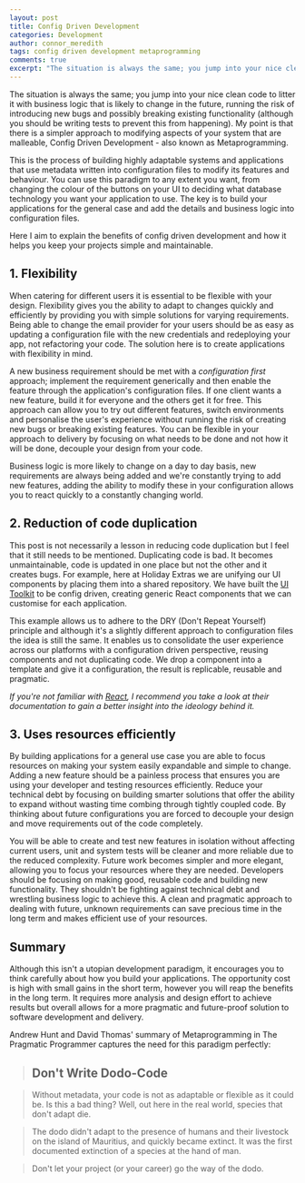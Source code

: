 ```yaml
---
layout: post
title: Config Driven Development
categories: Development
author: connor_meredith
tags: config driven development metaprogramming
comments: true
excerpt: "The situation is always the same; you jump into your nice clean code to litter it with business logic that is likely to change in the future, running the risk of introducing new bugs and possibly breaking existing functionality. Surely there's a better solution?"
---
```


The situation is always the same; you jump into your nice clean code to litter it with business logic that is likely to change in the future, running the risk of introducing new bugs and possibly breaking existing functionality (although you should be writing tests to prevent this from happening). My point is that there is a simpler approach to modifying aspects of your system that are malleable, Config Driven Development - also known as Metaprogramming.

This is the process of building highly adaptable systems and applications that use metadata written into configuration files to modify its features and behaviour. You can use this paradigm to any extent you want, from changing the colour of the buttons on your UI to deciding what database technology you want your application to use. The key is to build your applications for the general case and add the details and business logic into configuration files.

Here I aim to explain the benefits of config driven development and how it helps you keep your projects simple and maintainable.

## 1. Flexibility
When catering for different users it is essential to be flexible with your design. Flexibility gives you the ability to adapt to changes quickly and efficiently by providing you with simple solutions for varying requirements. Being able to change the email provider for your users should be as easy as updating a configuration file with the new credentials and redeploying your app, not refactoring your code. The solution here is to create applications with flexibility in mind.

A new business requirement should be met with a *configuration first* approach; implement the requirement generically and then enable the feature through the application's configuration files. If one client wants a new feature, build it for everyone and the others get it for free. This approach can allow you to try out different features, switch environments and personalise the user's experience without running the risk of creating new bugs or breaking existing features. You can be flexible in your approach to delivery by focusing on what needs to be done and not how it will be done, decouple your design from your code.

Business logic is more likely to change on a day to day basis, new requirements are always being added and we're constantly trying to add new features, adding the ability to modify these in your configuration allows you to react quickly to a constantly changing world.

## 2. Reduction of code duplication
This post is not necessarily a lesson in reducing code duplication but I feel that it still needs to be mentioned. Duplicating code is bad. It becomes unmaintainable, code is updated in one place but not the other and it creates bugs. For example, here at Holiday Extras we are unifying our UI components by placing them into a shared repository. We have built the [UI Toolkit](https://github.com/holidayextras/ui-toolkit) to be config driven, creating generic React components that we can customise for each application.

This example allows us to adhere to the DRY (Don't Repeat Yourself) principle and although it's a slightly different approach to configuration files the idea is still the same. It enables us to consolidate the user experience across our platforms with a configuration driven perspective, reusing components and not duplicating code. We drop a component into a template and give it a configuration, the result is replicable, reusable and pragmatic.

*If you're not familiar with [React](https://facebook.github.io/react/), I recommend you take a look at their documentation to gain a better insight into the ideology behind it.*

## 3. Uses resources efficiently
By building applications for a general use case you are able to focus resources on making your system easily expandable and simple to change. Adding a new feature should be a painless process that ensures you are using your developer and testing resources efficiently. Reduce your technical debt by focusing on building smarter solutions that offer the ability to expand without wasting time combing through tightly coupled code. By thinking about future configurations you are forced to decouple your design and move requirements out of the code completely.

You will be able to create and test new features in isolation without affecting current users, unit and system tests will be cleaner and more reliable due to the reduced complexity. Future work becomes simpler and more elegant, allowing you to focus your resources where they are needed. Developers should be focusing on making good, reusable code and building new functionality. They shouldn't be fighting against technical debt and wrestling business logic to achieve this. A clean and pragmatic approach to dealing with future, unknown requirements can save precious time in the long term and makes efficient use of your resources.

## Summary
Although this isn't a utopian development paradigm, it encourages you to think carefully about how you build your applications. The opportunity cost is high with small gains in the short term, however you will reap the benefits in the long term. It requires more analysis and design effort to achieve results but overall allows for a more pragmatic and future-proof solution to software development and delivery.

Andrew Hunt and David Thomas' summary of Metaprogramming in The Pragmatic Programmer captures the need for this paradigm perfectly:

> ## Don't Write Dodo-Code

> Without metadata, your code is not as adaptable or flexible as it could be. Is this a bad thing? Well, out here in the real world, species that don't adapt die.

> The dodo didn't adapt to the presence of humans and their livestock on the island of Mauritius, and quickly became extinct. It was the first documented extinction of a species at the hand of man.

> Don't let your project (or your career) go the way of the dodo.
